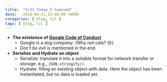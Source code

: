 ```yaml
---
title:  "5/21 Today I learned"
date:   2018-05-21 23:40:00 +0800
categories: [ blog, til ]
tags: [ blog, til ]
---
```


* **The existence of [Google Code of Conduct](https://abc.xyz/investor/other/google-code-of-conduct.html)**
  * Google is a _dog company_. (Why not cats? 😢)
  * _Don't be evil_ is mentioned in the end.
* **Serialize and Hydrate an object**
  * Serialize: translate it into a suitable format for
  network transfer or storage. e.g., `JSON.stringify()`.
  * Hydrate: filling an existing object with data. Here the object has been
  instantiated, but no data is loaded yet.
